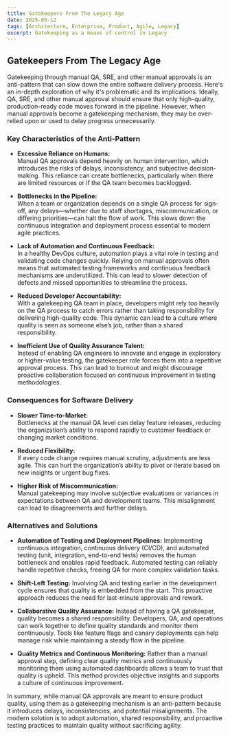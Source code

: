 ```yaml
---
title: Gatekeepers From The Legacy Age
date: 2025-05-12
tags: [Architecture, Enterprise, Product, Agile, Legacy]
excerpt: Gatekeeping as a means of control in Legacy
---
```


## Gatekeepers From The Legacy Age

Gatekeeping through manual QA, SRE, and other manual approvals is an anti-pattern that can slow down the entire software delivery process. Here's an in-depth exploration of why it's problematic and its implications. Ideally, QA, SRE, and other manual approval should ensure that only high-quality, production-ready code moves forward in the pipeline. However, when manual approvals become a gatekeeping mechanism, they may be over-relied upon or used to delay progress unnecessarily.

### Key Characteristics of the Anti-Pattern

- **Excessive Reliance on Humans:**  
    Manual QA approvals depend heavily on human intervention, which introduces the risks of delays, inconsistency, and subjective decision-making. This reliance can create bottlenecks, particularly when there are limited resources or if the QA team becomes backlogged.

- **Bottlenecks in the Pipeline:**  
    When a team or organization depends on a single QA process for sign-off, any delays—whether due to staff shortages, miscommunication, or differing priorities—can halt the flow of work. This slows down the continuous integration and deployment process essential to modern agile practices.

- **Lack of Automation and Continuous Feedback:**  
    In a healthy DevOps culture, automation plays a vital role in testing and validating code changes quickly. Relying on manual approvals often means that automated testing frameworks and continuous feedback mechanisms are underutilized. This can lead to slower detection of defects and missed opportunities to streamline the process.

- **Reduced Developer Accountability:**  
    With a gatekeeping QA team in place, developers might rely too heavily on the QA process to catch errors rather than taking responsibility for delivering high-quality code. This dynamic can lead to a culture where quality is seen as someone else’s job, rather than a shared responsibility.

- **Inefficient Use of Quality Assurance Talent:**  
    Instead of enabling QA engineers to innovate and engage in exploratory or higher-value testing, the gatekeeper role forces them into a repetitive approval process. This can lead to burnout and might discourage proactive collaboration focused on continuous improvement in testing methodologies.

### Consequences for Software Delivery

- **Slower Time-to-Market:**  
    Bottlenecks at the manual QA level can delay feature releases, reducing the organization’s ability to respond rapidly to customer feedback or changing market conditions.

- **Reduced Flexibility:**  
    If every code change requires manual scrutiny, adjustments are less agile. This can hurt the organization’s ability to pivot or iterate based on new insights or urgent bug fixes.

- **Higher Risk of Miscommunication:**  
    Manual gatekeeping may involve subjective evaluations or variances in expectations between QA and development teams. This misalignment can lead to disagreements and further delays.

### Alternatives and Solutions

- **Automation of Testing and Deployment Pipelines:**
    Implementing continuous integration, continuous delivery (CI/CD), and automated testing (unit, integration, end-to-end tests) removes the human bottleneck and enables rapid feedback. Automated testing can reliably handle repetitive checks, freeing QA for more complex validation tasks.

- **Shift-Left Testing:**
    Involving QA and testing earlier in the development cycle ensures that quality is embedded from the start. This proactive approach reduces the need for last-minute approvals and rework.

- **Collaborative Quality Assurance:**
    Instead of having a QA gatekeeper, quality becomes a shared responsibility. Developers, QA, and operations can work together to define quality standards and monitor them continuously. Tools like feature flags and canary deployments can help manage risk while maintaining a steady flow in the pipeline.

- **Quality Metrics and Continuous Monitoring:**
    Rather than a manual approval step, defining clear quality metrics and continuously monitoring them using automated dashboards allows a team to trust that quality is upheld. This method provides objective insights and supports a culture of continuous improvement.

In summary, while manual QA approvals are meant to ensure product quality, using them as a gatekeeping mechanism is an anti-pattern because it introduces delays, inconsistencies, and potential misalignments. The modern solution is to adopt automation, shared responsibility, and proactive testing practices to maintain quality without sacrificing agility.
